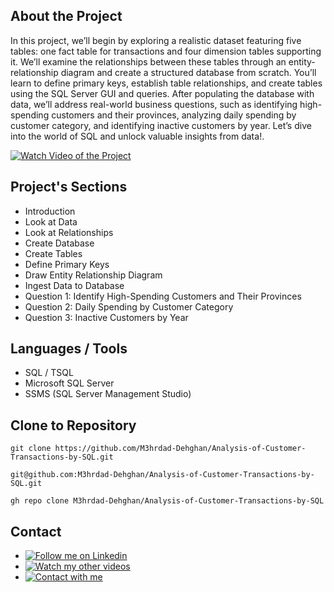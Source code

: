 ## About the Project

In this project, we’ll begin by exploring a realistic dataset featuring five tables: one fact table for transactions and four dimension tables supporting it. We’ll examine the relationships between these tables through an entity-relationship diagram and create a structured database from scratch. You’ll learn to define primary keys, establish table relationships, and create tables using the SQL Server GUI and queries. After populating the database with data, we’ll address real-world business questions, such as identifying high-spending customers and their provinces, analyzing daily spending by customer category, and identifying inactive customers by year. Let’s dive into the world of SQL and unlock valuable insights from data!.

[![Watch Video of the Project ](https://img.shields.io/badge/YouTube-Channel-red)](https://www.youtube.com/@Mer_Dehghan)

## Project's Sections

- Introduction
- Look at Data
- Look at Relationships
- Create Database
- Create Tables
- Define Primary Keys
- Draw Entity Relationship Diagram
- Ingest Data to Database
- Question 1: Identify High-Spending Customers and Their Provinces
- Question 2: Daily Spending by Customer Category
- Question 3: Inactive Customers by Year

## Languages / Tools

- SQL / TSQL
- Microsoft SQL Server
- SSMS (SQL Server Management Studio)

## Clone to Repository

```HTTP
git clone https://github.com/M3hrdad-Dehghan/Analysis-of-Customer-Transactions-by-SQL.git
```

```SSH
git@github.com:M3hrdad-Dehghan/Analysis-of-Customer-Transactions-by-SQL.git
```

```CL
gh repo clone M3hrdad-Dehghan/Analysis-of-Customer-Transactions-by-SQL
```

## Contact

- [![Follow me on Linkedin  ](https://img.shields.io/badge/LinkedIn-Profile-blue)](https://www.linkedin.com/in/mehrdad-dehghan)
- [![Watch my other videos  ](https://img.shields.io/badge/YouTube-Channel-red)](https://www.youtube.com/@Mer_Dehghan)
- [![Contact with me  ](https://img.shields.io/badge/Gmail-Mail-red)](mailto:Mansourdehghan.Mehrdad@gmail.com)
